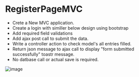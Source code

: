 # RegisterPageMVC

- Crete a New MVC application.
- Create a login with similler below design using bootstrap
- Add required field validations
- Add ajax post call to submit the data.
- Write a controller action to check model's all entries filled.
- Return json message to ajax call to display "form submitted successfully" toastr message.
- No datbase call or actual save is required.

![image](https://github.com/Infysion/LoginPageMVC/assets/101718015/9ff4da5d-a494-4df2-a57d-a4f670aae8ba)

